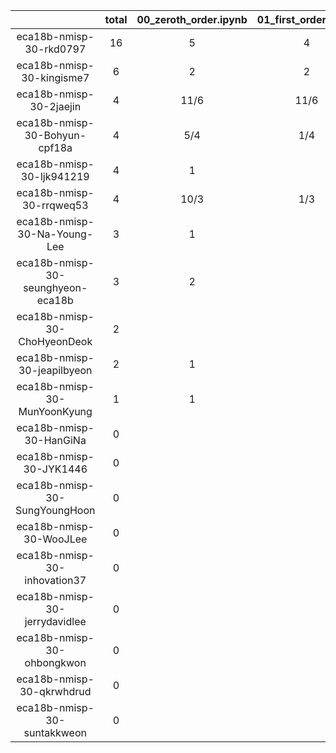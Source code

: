 |    |   total  |  00_zeroth_order.ipynb  |  01_first_order.ipynb  |  02_second_order.ipynb  |  10_T_section_centroid.ipynb  |  20_circular_section_MOI.ipynb  |
|:--:|:----:|:----:|:----:|:----:|:----:|:----:|
| eca18b-nmisp-30-rkd0797 | 16 | 5 | 4 | 5 | 1 | 1  |
| eca18b-nmisp-30-kingisme7 | 6 | 2 | 2 | 2 |  |   |
| eca18b-nmisp-30-2jaejin | 4 | 11/6 | 11/6 | 1/3 |  |   |
| eca18b-nmisp-30-Bohyun-cpf18a | 4 | 5/4 | 1/4 | 9/4 | 1/4 |   |
| eca18b-nmisp-30-ljk941219 | 4 | 1 |  | 7/3 | 1/3 | 1/3  |
| eca18b-nmisp-30-rrqweq53 | 4 | 10/3 | 1/3 | 1/3 |  |   |
| eca18b-nmisp-30-Na-Young-Lee | 3 | 1 |  | 2 |  |   |
| eca18b-nmisp-30-seunghyeon-eca18b | 3 | 2 |  | 1 |  |   |
| eca18b-nmisp-30-ChoHyeonDeok | 2 |  |  | 1 | 1 |   |
| eca18b-nmisp-30-jeapilbyeon | 2 | 1 |  | 1 |  |   |
| eca18b-nmisp-30-MunYoonKyung | 1 | 1 |  |  |  |   |
| eca18b-nmisp-30-HanGiNa | 0 |  |  |  |  |   |
| eca18b-nmisp-30-JYK1446 | 0 |  |  |  |  |   |
| eca18b-nmisp-30-SungYoungHoon | 0 |  |  |  |  |   |
| eca18b-nmisp-30-WooJLee | 0 |  |  |  |  |   |
| eca18b-nmisp-30-inhovation37 | 0 |  |  |  |  |   |
| eca18b-nmisp-30-jerrydavidlee | 0 |  |  |  |  |   |
| eca18b-nmisp-30-ohbongkwon | 0 |  |  |  |  |   |
| eca18b-nmisp-30-qkrwhdrud | 0 |  |  |  |  |   |
| eca18b-nmisp-30-suntakkweon | 0 |  |  |  |  |   |
